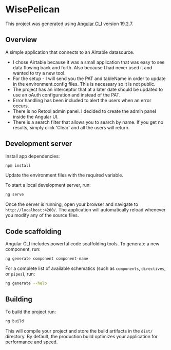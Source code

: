 # WisePelican

This project was generated using [Angular CLI](https://github.com/angular/angular-cli) version 19.2.7.


## Overview
A simple application that connects to an Airtable datasource. 
 - I chose Airtable because it was a small application that was easy to see data flowing back and forth. Also because I had never used it and wanted to try a new tool.
 - For the setup - I will send you the PAT and tableName in order to update in the environment.config files. This is necessary so it is not public.  
 - The project has an interceptor that at a later date should be updated to use an oAuth configuration and instead of the PAT. 
 - Error handling has been included to alert the users when an error occurs. 
 - There is no Retool admin panel. I decided to create the admin panel inside the Angular UI. 
 - There is a search filter that allows you to search by name. If you get no results, simply click 'Clear' and all the users will return. 



## Development server
 Install app dependencies:
```bash
npm install
```

Update the environment files with the required variable. 

To start a local development server, run:


```bash
ng serve
```

Once the server is running, open your browser and navigate to `http://localhost:4200/`. The application will automatically reload whenever you modify any of the source files.

## Code scaffolding

Angular CLI includes powerful code scaffolding tools. To generate a new component, run:

```bash
ng generate component component-name
```

For a complete list of available schematics (such as `components`, `directives`, or `pipes`), run:

```bash
ng generate --help
```

## Building

To build the project run:

```bash
ng build
```

This will compile your project and store the build artifacts in the `dist/` directory. By default, the production build optimizes your application for performance and speed.
